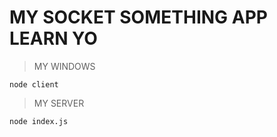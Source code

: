 # MY SOCKET SOMETHING APP LEARN YO

> MY WINDOWS
```
node client
```

> MY SERVER
```
node index.js
```
